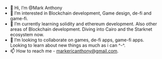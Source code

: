 - 👋 Hi, I’m @Mark Anthony
- 👀 I’m interested in Blockchain development, Game design, de-fi and game-fi.
- 🌱 I’m currently learning solidity and ethereum development. Also other areas of Blockchain development. Diving into Cairo and the Starknet ecosystem now.
- 💞️ I’m looking to collaborate on games, de-fi apps, game-fi apps. Looking to learn about new things as much as i can ^-^.
- 📫 How to reach me - markericanthony@gmail.com.

<!---
epizexuius/epizexuius is a ✨ special ✨ repository because its `README.md` (this file) appears on your GitHub profile.
You can click the Preview link to take a look at your changes.
--->
